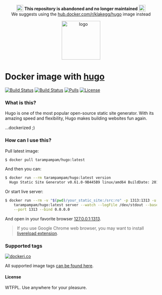 <p align="center">
    <sub><img src="https://github.githubassets.com/images/icons/emoji/unicode/26a0.png" width="22"></sub> <strong>This repository is abandoned and no longer maintained</strong> <sub><img src="https://github.githubassets.com/images/icons/emoji/unicode/26a0.png" width="22"></sub><br />
    We suggests using the <a href="https://hub.docker.com/r/klakegg/hugo">hub.docker.com/r/klakegg/hugo</a> image instead<br />
</p>

<p align="center">
  <img alt="logo" src="https://hsto.org/webt/5e/qm/xf/5eqmxfiuapmg6yxmtvh1dpiaxuy.png" width="128" />
</p>

# Docker image with [hugo][hugo]

[![Build Status][badge_build_latest]][link_actions]
[![Build Status][badge_build_non_existing]][link_actions]
[![Pulls][badge_pulls]][link_docker_tags]
[![License][badge_license]][link_license]

### What is this?

Hugo is one of the most popular open-source static site generator. With its amazing speed and flexibility, Hugo makes building websites fun again.

...dockerized ;)

### How can I use this?

Pull latest image:

```bash
$ docker pull tarampampam/hugo:latest
```

And then you can:

```bash
$ docker run --rm tarampampam/hugo:latest version
  Hugo Static Site Generator v0.61.0-9B445B9 linux/amd64 BuildDate: 2019-12-19T07:23:15Z
```

Or start live server:

```bash
$ docker run --rm -v "$(pwd)/your_static_site:/src:ro" -p 1313:1313 -u $(id -u):$(id -g) \
    tarampampam/hugo:latest server --watch --logFile /dev/stdout --baseURL 'http://127.0.0.1:1313/' \
    --port 1313 --bind 0.0.0.0
```

And open in your favorite browser [127.0.0.1:1313](http://127.0.0.1:1313/).

> If you use Google Chrome web browser, you may want to install [livereload extension][livereload].

### Supported tags

[![dockeri.co](https://dockeri.co/image/tarampampam/hugo)](https://hub.docker.com/r/tarampampam/hugo)

All supported image tags [can be found here][link_docker_tags].

#### License

WTFPL. Use anywhere for your pleasure.

[badge_pulls]:https://img.shields.io/docker/pulls/tarampampam/hugo.svg?style=flat-square&maxAge=30
[badge_size]:https://img.shields.io/microbadger/image-size/tarampampam/hugo/latest?style=flat-square
[badge_license]:https://img.shields.io/github/license/tarampampam/hugo-docker.svg?style=flat-square&maxAge=30

[badge_build_latest]:https://img.shields.io/github/workflow/status/tarampampam/hugo-docker/Build%20latest%20image.svg?label=latet%20build&logo=github&style=flat-square
[badge_build_non_existing]:https://img.shields.io/github/workflow/status/tarampampam/hugo-docker/Build%20non-existing%20image.svg?label=new%20releases%20build&logo=github&style=flat-square
[link_actions]:https://github.com/tarampampam/hugo-docker/actions

[link_license]:https://github.com/tarampampam/hugo-docker/blob/master/LICENSE
[link_docker_tags]:https://hub.docker.com/r/tarampampam/hugo/tags
[docker_hub]:https://hub.docker.com/r/tarampampam/hugo-docker/
[hugo]:https://gohugo.io/
[livereload]:https://chrome.google.com/webstore/detail/livereload/jnihajbhpnppcggbcgedagnkighmdlei
